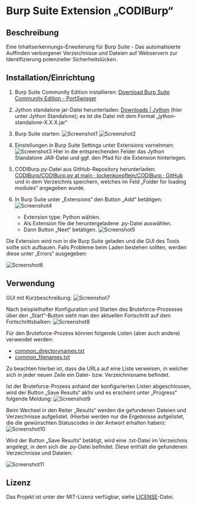 # Burp Suite Extension „CODIBurp“

## Beschreibung
Eine Inhaltserkennungs-Erweiterung für Burp Suite - Das automatisierte Auffinden verborgener Verzeichnisse und Dateien auf Webservern zur Identifizierung potenzieller Sicherheitslücken.

## Installation/Einrichtung
1. Burp Suite Community Edition installieren: [Download Burp Suite Community Edition - PortSwigger](https://portswigger.net/burp/communitydownload)
2. Jython standalone jar-Datei herunterladen: [Downloads | Jython](https://www.jython.org/download)
   (hier unter Jython Standalone); es ist die Datei mit dem Format „jython-standalone-X.X.X.jar“
3. Burp Suite starten:
   ![Screenshot1](images/Bild1.png)
   ![Screenshot2](images/Bild2.png)

4. Einstellungen in Burp Suite Settings unter Extensions vornehmen:
   ![Screenshot3](images/Bild3.png)
   Hier in die entsprechenden Felder das Jython Standalone JAR-Datei und ggf. den    Pfad für die Extension hinterlegen.
5. CODIBurp.py-Datei aus GitHub-Repository herunterladen: [CODIBurp/CODIBurp.py at main · lockenkoepflein/CODIBurp · GitHub](https://github.com/lockenkoepflein/CODIBurp/blob/main/CODIBurp.py) und in dem Verzeichnis speichern, welches im Feld „Folder for loading modules“ angegeben wurde.
6. In Burp Suite unter „Extensions“ den Button „Add“ betätigen:
   ![Screenshot4](images/Bild4.png)

   - Extension type: Python wählen.
   - Als Extension file die heruntergeladene .py-Datei auswählen.
   - Dann Button „Next“ betätigen.
   ![Screenshot5](images/Bild5.png)


Die Extension wird nun in die Burp Suite geladen und die GUI des Tools sollte sich aufbauen. Falls Probleme beim Laden bestehen sollten, werden diese unter „Errors“ ausgegeben:

![Screenshot6](images/Bild6.png)


## Verwendung
GUI mit Kurzbeschreibung:
![Screenshot7](images/Bild7.png)


Nach beispielhafter Konfiguration und Starten des Bruteforce-Prozesses über den „Start“-Button sieht man den aktuellen Fortschritt auf dem Fortschrittsbalken:
![Screenshot8](images/Bild8.png)


Für den Bruteforce-Prozess können folgende Listen (aber auch andere) verwendet werden:
- [common_directorynames.txt](https://raw.githubusercontent.com/lockenkoepflein/CODIBurp/refs/heads/main/common_directorynames.txt)
- [common_filenames.txt](https://raw.githubusercontent.com/lockenkoepflein/CODIBurp/refs/heads/main/common_filenames.txt)

Zu beachten hierbei ist, dass die URLs auf eine Liste verweisen, in welcher sich in jeder neuen Zeile ein Datei- bzw. Verzeichnisname befindet.

Ist der Bruteforce-Prozess anhand der konfigurierten Listen abgeschlossen, wird der Button „Save Results“ aktiv und es erscheint unter „Progress“ folgende Meldung:
![Screenshot9](images/Bild9.png)


Beim Wechsel in den Reiter „Results“ werden die gefundenen Dateien und Verzeichnisse aufgelistet. (Hierbei werden nur die Ergebnisse aufgelistet, die die gewünschten Statuscodes in der Antwort erhalten haben):
![Screenshot10](images/Bild10.png)


Wird der Button „Save Results“ betätigt, wird eine .txt-Datei im Verzeichnis angelegt, in dem sich die .py-Datei befindet. Diese enthält die gefundenen Verzeichnisse und Dateien:

![Screenshot11](images/Bild11.png)


## Lizenz
Das Projekt ist unter der MIT-Lizenz verfügbar, siehe [LICENSE](https://github.com/lockenkoepflein/CODIBurp/LICENSE)-Datei.
